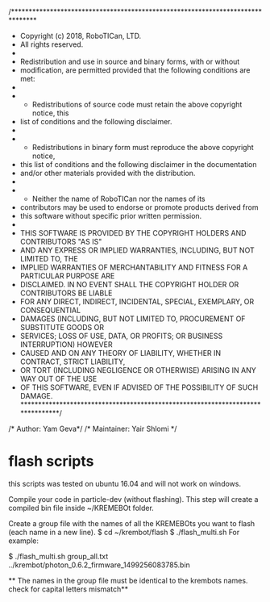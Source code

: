 /*******************************************************************************
* Copyright (c) 2018, RoboTICan, LTD.
* All rights reserved.
*
* Redistribution and use in source and binary forms, with or without
* modification, are permitted provided that the following conditions are met:
*
* * Redistributions of source code must retain the above copyright notice, this
*   list of conditions and the following disclaimer.
*
* * Redistributions in binary form must reproduce the above copyright notice,
*   this list of conditions and the following disclaimer in the documentation
*   and/or other materials provided with the distribution.
*
* * Neither the name of RoboTICan nor the names of its
*   contributors may be used to endorse or promote products derived from
*   this software without specific prior written permission.
*
* THIS SOFTWARE IS PROVIDED BY THE COPYRIGHT HOLDERS AND CONTRIBUTORS "AS IS"
* AND ANY EXPRESS OR IMPLIED WARRANTIES, INCLUDING, BUT NOT LIMITED TO, THE
* IMPLIED WARRANTIES OF MERCHANTABILITY AND FITNESS FOR A PARTICULAR PURPOSE ARE
* DISCLAIMED. IN NO EVENT SHALL THE COPYRIGHT HOLDER OR CONTRIBUTORS BE LIABLE
* FOR ANY DIRECT, INDIRECT, INCIDENTAL, SPECIAL, EXEMPLARY, OR CONSEQUENTIAL
* DAMAGES (INCLUDING, BUT NOT LIMITED TO, PROCUREMENT OF SUBSTITUTE GOODS OR
* SERVICES; LOSS OF USE, DATA, OR PROFITS; OR BUSINESS INTERRUPTION) HOWEVER
* CAUSED AND ON ANY THEORY OF LIABILITY, WHETHER IN CONTRACT, STRICT LIABILITY,
* OR TORT (INCLUDING NEGLIGENCE OR OTHERWISE) ARISING IN ANY WAY OUT OF THE USE
* OF THIS SOFTWARE, EVEN IF ADVISED OF THE POSSIBILITY OF SUCH DAMAGE.
*******************************************************************************/

/* Author: Yam Geva*/
/* Maintainer: Yair Shlomi */

# flash scripts

this scripts was tested on ubuntu 16.04 and will not work on windows.

Compile your code in particle-dev (without flashing). This step will create a compiled bin file inside ~/KREMEBOt folder.

Create a group file with the names of all the KREMEBOts you want to flash (each name in a new line).
$ cd ~/krembot/flash
$ ./flash_multi.sh <group file path> <bin file path>
For example:

$ ./flash_multi.sh group_all.txt ../krembot/photon_0.6.2_firmware_1499256083785.bin

** The names in the group file must be identical to the krembots names. check for capital letters mismatch**